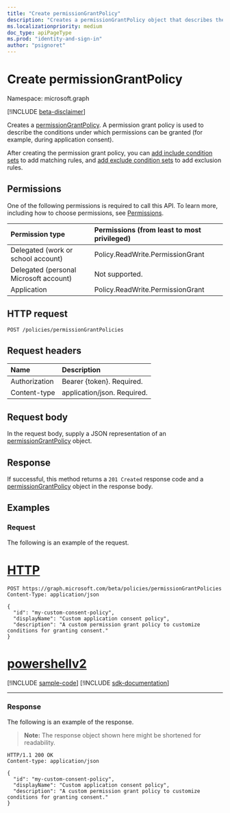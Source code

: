 ```yaml
---
title: "Create permissionGrantPolicy"
description: "Creates a permissionGrantPolicy object that describes the conditions under which permissions may be granted."
ms.localizationpriority: medium
doc_type: apiPageType
ms.prod: "identity-and-sign-in"
author: "psignoret"
---
```


# Create permissionGrantPolicy

Namespace: microsoft.graph

[!INCLUDE [beta-disclaimer](../../includes/beta-disclaimer.md)]

Creates a [permissionGrantPolicy](../resources/permissiongrantpolicy.md). A permission grant policy is used to describe the conditions under which permissions can be granted (for example, during application consent).

After creating the permission grant policy, you can [add include condition sets](permissiongrantpolicy-post-includes.md) to add matching rules, and [add exclude condition sets](permissiongrantpolicy-post-excludes.md) to add exclusion rules.

## Permissions

One of the following permissions is required to call this API. To learn more, including how to choose permissions, see [Permissions](/graph/permissions-reference).

|Permission type      | Permissions (from least to most privileged)              |
|:--------------------|:---------------------------------------------------------|
|Delegated (work or school account) | Policy.ReadWrite.PermissionGrant |
|Delegated (personal Microsoft account) | Not supported.    |
|Application | Policy.ReadWrite.PermissionGrant |

## HTTP request

<!-- { "blockType": "ignored" } -->
```http
POST /policies/permissionGrantPolicies
```

## Request headers

| Name       | Description|
|:-----------|:----------|
| Authorization | Bearer {token}. Required.  |
| Content-type | application/json. Required. |

## Request body

In the request body, supply a JSON representation of an [permissionGrantPolicy](../resources/permissiongrantpolicy.md) object.

## Response

If successful, this method returns a `201 Created` response code and a [permissionGrantPolicy](../resources/permissiongrantpolicy.md) object in the response body.

## Examples

### Request

The following is an example of the request.


# [HTTP](#tab/http)
<!-- {
  "blockType": "request",
  "truncated": true,
  "name": "create_permissiongrantpolicy"
}-->

```http
POST https://graph.microsoft.com/beta/policies/permissionGrantPolicies
Content-Type: application/json

{
  "id": "my-custom-consent-policy",
  "displayName": "Custom application consent policy",
  "description": "A custom permission grant policy to customize conditions for granting consent."
}
```

# [powershellv2](#tab/powershellv2)
[!INCLUDE [sample-code](../includes/snippets/powershellv2/create-permissiongrantpolicy-powershellv2-snippets.md)]
[!INCLUDE [sdk-documentation](../includes/snippets/snippets-sdk-documentation-link.md)]

---


### Response

The following is an example of the response.

> **Note:** The response object shown here might be shortened for readability.

<!-- {
  "blockType": "response",
  "truncated": true,
  "@odata.type": "microsoft.graph.permissionGrantPolicy"
} -->

```http
HTTP/1.1 200 OK
Content-type: application/json

{
  "id": "my-custom-consent-policy",
  "displayName": "Custom application consent policy",
  "description": "A custom permission grant policy to customize conditions for granting consent."
}
```

